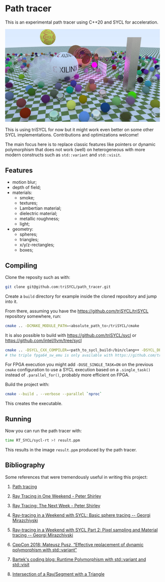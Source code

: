 # Path tracer

This is an experimental path tracer using C++20 and SYCL for
acceleration.

![img](doc/SmokeSphere.jpg)

This is using triSYCL for now but it might work even better on some
other SYCL implementations. Contributions and optimizations welcome!

The main focus here is to replace classic features like pointers or
dynamic polymorphism that does not work (well) on heterogeneous with
more modern constructs such as `std::variant` and `std::visit`.

## Features

- motion blur;
- depth of field;
- materials:
  - smoke;
  - textures;
  - Lambertian material;
  - dielectric material;
  - metallic roughness;
  - light;
- geometry:
  - spheres;
  - triangles;
  - x/y/z-rectangles;
  - boxes;

## Compiling

Clone the reposity such as with:
```sh
git clone git@github.com:triSYCL/path_tracer.git
```

Create a `build` directory for example inside the cloned repository
and jump into it.

From there, assuming you have the https://github.com/triSYCL/triSYCL
repository somewhere, run:
```sh
cmake .. -DCMAKE_MODULE_PATH=<absolute_path_to>/triSYCL/cmake
```
It is also possible to build with https://github.com/triSYCL/sycl or https://github.com/intel/llvm/tree/sycl
```sh
cmake .. -DSYCL_CXX_COMPILER=<path_to_sycl_build>/bin/clang++ -DSYCL_DEVICE_TRIPLE=fpga64_sw_emu
# the triple fpga64_sw_emu is only available with https://github.com/triSYCL/sycl
```

For FPGA execution you might add `-DUSE_SINGLE_TASK=ON` on the
previous `cmake` configuration to use a SYCL execution based on a
`.single_task()` instead of `.parallel_for()`, probably more efficient
on FPGA.

Build the project with:
```sh
cmake --build . --verbose --parallel `nproc`
```
This creates the executable.

## Running

Now you can run the path tracer with:
```sh
time RT_SYCL/sycl-rt >! result.ppm
```
This results in the image ``result.ppm`` produced by the path tracer.


## Bibliography

Some references that were tremendously useful in writing this project:

1. [Path tracing](https://en.wikipedia.org/wiki/Path_tracing)

2. [Ray Tracing in One Weekend - Peter
Shirley](https://raytracing.github.io/books/RayTracingInOneWeekend.html)

3. [Ray Tracing: The Next Week - Peter
Shirley](https://raytracing.github.io/books/RayTracingTheNextWeek.html)

4. [Ray-tracing in a Weekend with SYCL: Basic sphere tracing -- Georgi
Mirazchiyski](https://www.codeplay.com/portal/blogs/2020/05/19/ray-tracing-in-a-weekend-with-sycl-basic-sphere-tracing.html)

5. [Ray-tracing in a Weekend with SYCL Part 2: Pixel sampling and
   Material tracing -- Georgi
   Mirazchiyski](https://www.codeplay.com/portal/blogs/2020/06/19/ray-tracing-in-a-weekend-with-sycl-part-2-pixel-sampling-and-material-tracing.html)

6. [CppCon 2018: Mateusz Pusz, “Effective replacement of dynamic
    polymorphism with
    std::variant”](https://www.youtube.com/watch?v=gKbORJtnVu8)

7. [Bartek's coding blog: Runtime Polymorphism with std::variant and
   std::visit](https://www.bfilipek.com/2020/04/variant-virtual-polymorphism.html)

8. [Intersection of a Ray/Segment with a
   Triangle](http://geomalgorithms.com/a06-_intersect-2.html)
